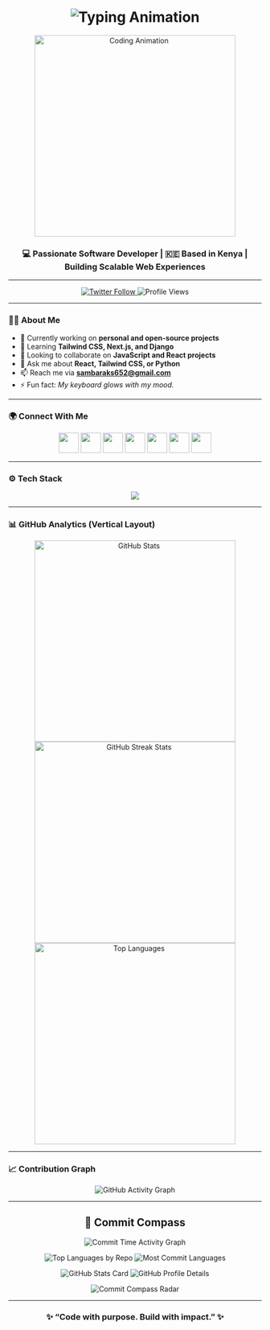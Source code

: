 <h1 align="center">
  <img src="https://readme-typing-svg.demolab.com?font=Fira+Code&weight=600&size=32&pause=1000&color=00BFFF&center=true&vCenter=true&width=700&lines=Hi,+I'm+Samuel+Baraka!;A+Passionate+Software+Engineer+From+Kenya.;Crafting+Scalable+and+Impactful+Web+Experiences.🚀" alt="Typing Animation" />
</h1>

<div align="center">
  <img src="https://i.pinimg.com/originals/f1/e7/34/f1e734f9cade86fe737a9aa404ad5677.gif" width="400" alt="Coding Animation"/>
</div>

<h3 align="center">💻 Passionate Software Developer | 🇰🇪 Based in Kenya | Building Scalable Web Experiences</h3>

---

<p align="center">
  <a href="https://twitter.com/the_samdev652" target="_blank">
    <img src="https://img.shields.io/twitter/follow/the_samdev652?logo=twitter&style=for-the-badge&color=1DA1F2" alt="Twitter Follow" />
  </a>
  <img src="https://komarev.com/ghpvc/?username=samdev652&label=Profile+Views&color=blue&style=for-the-badge" alt="Profile Views" />
</p>

---

### 👨‍💻 About Me
- 🔭 Currently working on **personal and open-source projects**
- 🌱 Learning **Tailwind CSS, Next.js, and Django**
- 👯 Looking to collaborate on **JavaScript and React projects**
- 💬 Ask me about **React, Tailwind CSS, or Python**
- 📫 Reach me via **sambaraks652@gmail.com**
- ⚡ Fun fact: *My keyboard glows with my mood.*

---

### 🌍 Connect With Me
<p align="center">
  <a href="https://dev.to/unpluggedalpha" target="_blank"><img src="https://skillicons.dev/icons?i=devto" width="40"/></a>
  <a href="https://twitter.com/the_samdev652" target="_blank"><img src="https://skillicons.dev/icons?i=twitter" width="40"/></a>
  <a href="https://stackoverflow.com/users/24487987/sam-dev652" target="_blank"><img src="https://skillicons.dev/icons?i=stackoverflow" width="40"/></a>
  <a href="https://www.kaggle.com/barakaandrew" target="_blank"><img src="https://skillicons.dev/icons?i=kaggle" width="40"/></a>
  <a href="https://instagram.com/smart_contract_wizard" target="_blank"><img src="https://skillicons.dev/icons?i=instagram" width="40"/></a>
  <a href="https://leetcode.com/u/simplesam/" target="_blank"><img src="https://skillicons.dev/icons?i=leetcode" width="40"/></a>
  <a href="https://discord.gg/baraka_652" target="_blank"><img src="https://skillicons.dev/icons?i=discord" width="40"/></a>
</p>

---

### ⚙️ Tech Stack
<p align="center">
  <img src="https://skillicons.dev/icons?i=html,css,js,ts,react,nextjs,tailwind,python,django,mongodb,mysql,firebase,git,linux,figma,postman,aws" />
</p>

---

### 📊 GitHub Analytics (Vertical Layout)
<div align="center">

<img src="https://github-readme-stats.vercel.app/api?username=samdev652&show_icons=true&theme=tokyonight&hide_border=true" width="400" alt="GitHub Stats"/>

<img src="https://github-readme-streak-stats.herokuapp.com?user=samdev652&theme=tokyonight&hide_border=true" width="400" alt="GitHub Streak Stats"/>

<img src="https://github-readme-stats.vercel.app/api/top-langs/?username=samdev652&layout=compact&theme=tokyonight&hide_border=true" width="400" alt="Top Languages"/>

</div>

---

### 📈 Contribution Graph
<p align="center">
  <img src="https://github-readme-activity-graph.vercel.app/graph?username=samdev652&theme=react-dark&hide_border=true" alt="GitHub Activity Graph" />
</p>

---

<!-- 🧭 GitHub Commit Compass -->
<h2 align="center">🧭 Commit Compass</h2>

<p align="center">
  <img src="https://github-profile-summary-cards.vercel.app/api/cards/productive-time?username=samdev652&theme=github_dark&utcOffset=8" alt="Commit Time Activity Graph" />
</p>

<p align="center">
  <img src="https://github-profile-summary-cards.vercel.app/api/cards/repos-per-language?username=samdev652&theme=github_dark" alt="Top Languages by Repo" />
  <img src="https://github-profile-summary-cards.vercel.app/api/cards/most-commit-language?username=samdev652&theme=github_dark" alt="Most Commit Languages" />
</p>

<p align="center">
  <img src="https://github-profile-summary-cards.vercel.app/api/cards/stats?username=samdev652&theme=github_dark" alt="GitHub Stats Card" />
  <img src="https://github-profile-summary-cards.vercel.app/api/cards/profile-details?username=samdev652&theme=github_dark" alt="GitHub Profile Details" />
</p>

<!-- 🧭 Real Commit Compass Radar -->
<p align="center">
  <img src="https://github-profile-summary-cards.vercel.app/api/cards/commit-contributions?username=samdev652&theme=github_dark" alt="Commit Compass Radar" />
</p>

---

<h3 align="center">✨ “Code with purpose. Build with impact.” ✨</h3>

